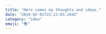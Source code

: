 ```yaml
---
title: "Here comes my thoughts and ideas."
date: "2019-02-01T22:12:03.284Z"
category: "idea"
emoji: "📚"
---
```

